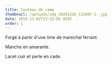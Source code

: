 ```yaml
---
title: Couteau de camp
thumbnail: /uploads/img_20201226_112807-2-.jpg
date: 2019-11-02T13:15:02.929Z
order: 1
---
```

Forgé à partir d'une lime de maréchal ferrant. 

Manche en amarante.

Lacet cuir et perle en cade.
